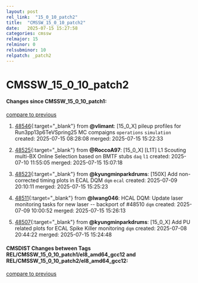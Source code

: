 ```yaml
---
layout: post
rel_link:  "15_0_10_patch2"
title:  "CMSSW_15_0_10_patch2"
date:   2025-07-15 15:27:58
categories: cmssw
relmajor: 15
relminor: 0
relsubminor: 10
relpatch: _patch2
---
```


# CMSSW_15_0_10_patch2
#### Changes since CMSSW_15_0_10_patch1:
[compare to previous](https://github.com/cms-sw/cmssw/compare/CMSSW_15_0_10_patch1...CMSSW_15_0_10_patch2)



1. [48546](http://github.com/cms-sw/cmssw/pull/48546){:target="_blank"}  from **@vlimant**: [15_0_X] pileup profiles for Run3pp13p6TeVSpring25 MC compaigns `operations` `simulation` created: 2025-07-15 08:28:08 merged: 2025-07-15 15:22:33

2. [48525](http://github.com/cms-sw/cmssw/pull/48525){:target="_blank"}  from **@RoccoA97**: [15_0_X] [L1T] L1 Scouting multi-BX Online Selection based on BMTF stubs `daq` `l1` created: 2025-07-10 11:55:05 merged: 2025-07-15 15:07:18

3. [48523](http://github.com/cms-sw/cmssw/pull/48523){:target="_blank"}  from **@kyungminparkdrums**: [150X] Add non-corrected timing plots in ECAL DQM `dqm` `ecal` created: 2025-07-09 20:10:11 merged: 2025-07-15 15:25:23

4. [48511](http://github.com/cms-sw/cmssw/pull/48511){:target="_blank"}  from **@lwang046**: HCAL DQM: Update laser monitoring tasks for new laser -- backport of #48510 `dqm` created: 2025-07-09 10:00:52 merged: 2025-07-15 15:26:13

5. [48507](http://github.com/cms-sw/cmssw/pull/48507){:target="_blank"}  from **@kyungminparkdrums**: [15_0_X] Add PU related plots for ECAL Spike Killer monitoring `dqm` created: 2025-07-08 20:44:22 merged: 2025-07-15 15:24:48

#### CMSDIST Changes between Tags REL/CMSSW_15_0_10_patch1/el8_amd64_gcc12 and REL/CMSSW_15_0_10_patch2/el8_amd64_gcc12:
[compare to previous](https://github.com/cms-sw/cmsdist/compare/REL/CMSSW_15_0_10_patch1/el8_amd64_gcc12...REL/CMSSW_15_0_10_patch2/el8_amd64_gcc12)


